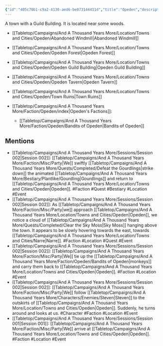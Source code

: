 ```yaml
---
{"id":"405c70b1-c9a2-4130-aed6-be073144411d","title":"Opeden","description":"A town with a Guild Building. It is located near some woods.","isCurrentLocation":false,"publish":true,"date_created":"Monday, February 27th 2023, 10:12:26 am","date_modified":"Monday, April 15th 2024, 12:46:45 am","cssclasses":["mado-heading"],"path":"Tabletop/Campaigns/And A Thousand Years More/Location/Towns and Cities/Opeden.md","permalink":"/tabletop/campaigns/and-a-thousand-years-more/location/towns-and-cities/opeden/","PassFrontmatter":true}
---
```



A town with a Guild Building. It is located near some woods.

- [[Tabletop/Campaigns/And A Thousand Years More/Location/Towns and Cities/Opeden/Abandoned Windmill\|Abandoned Windmill]]
- [[Tabletop/Campaigns/And A Thousand Years More/Location/Towns and Cities/Opeden/Opeden Forest\|Opeden Forest]]
- [[Tabletop/Campaigns/And A Thousand Years More/Location/Towns and Cities/Opeden/Opeden Guild Building\|Opeden Guild Building]]
- [[Tabletop/Campaigns/And A Thousand Years More/Location/Towns and Cities/Opeden/Opeden Tavern\|Opeden Tavern]]
- [[Tabletop/Campaigns/And A Thousand Years More/Location/Towns and Cities/Opeden/Town Ruins\|Town Ruins]]


- [[Tabletop/Campaigns/And A Thousand Years More/Faction/Opeden/index\|Opeden's Factions]]: 
    - [[Tabletop/Campaigns/And A Thousand Years More/Faction/Opeden/Bandits of Opeden\|Bandits of Opeden]]



## Mentions

- [[Tabletop/Campaigns/And A Thousand Years More/Sessions/Session 002\|Session 002]]: [[Tabletop/Campaigns/And A Thousand Years More/Faction/Misc/Party\|We]] swiftly [[Tabletop/Campaigns/And A Thousand Years More/Quests/Completed/Defeat the Gourdlings\|strike down]] the animated [[Tabletop/Campaigns/And A Thousand Years More/Bestiary/Plantlike/Gourdling\|Gourdlings]] and return to [[Tabletop/Campaigns/And A Thousand Years More/Location/Towns and Cities/Opeden\|Opeden]]. #Faction #Quest #Bestiary #Location #Event
- [[Tabletop/Campaigns/And A Thousand Years More/Sessions/Session 002\|Session 002]]: As [[Tabletop/Campaigns/And A Thousand Years More/Faction/Misc/Party\|we]] approach [[Tabletop/Campaigns/And A Thousand Years More/Location/Towns and Cities/Opeden\|Opeden]], we notice a cloud of [[Tabletop/Campaigns/And A Thousand Years More/Quests/Completed/Clear the Sky Moss\|Sky Moss]] hanging above the town. It appears to be slowly hovering towards the east, towards [[Tabletop/Campaigns/And A Thousand Years More/Location/Towns and Cities/Narre\|Narre]]. #Faction #Location #Quest #Event
- [[Tabletop/Campaigns/And A Thousand Years More/Sessions/Session 002\|Session 002]]: [[Tabletop/Campaigns/And A Thousand Years More/Faction/Misc/Party\|We]] tie up the [[Tabletop/Campaigns/And A Thousand Years More/Faction/Opeden/Bandits of Opeden\|monkeys]] and carry them back to [[Tabletop/Campaigns/And A Thousand Years More/Location/Towns and Cities/Opeden\|Opeden]]. #Faction #Location #Event
- [[Tabletop/Campaigns/And A Thousand Years More/Sessions/Session 002\|Session 002]]: [[Tabletop/Campaigns/And A Thousand Years More/Faction/Misc/Party\|We]] follow [[Tabletop/Campaigns/And A Thousand Years More/Characters/Enemies/Steven\|Steven]] to the outskirts of [[Tabletop/Campaigns/And A Thousand Years More/Location/Towns and Cities/Opeden\|Opeden]]. Suddenly, he turns around and looks at us. #Character #Faction #Location #Event
- [[Tabletop/Campaigns/And A Thousand Years More/Sessions/Session 001\|Session 001]]: [[Tabletop/Campaigns/And A Thousand Years More/Faction/Misc/Party\|We]] arrive at [[Tabletop/Campaigns/And A Thousand Years More/Location/Towns and Cities/Opeden\|Opeden]]. #Faction #Location #Event

